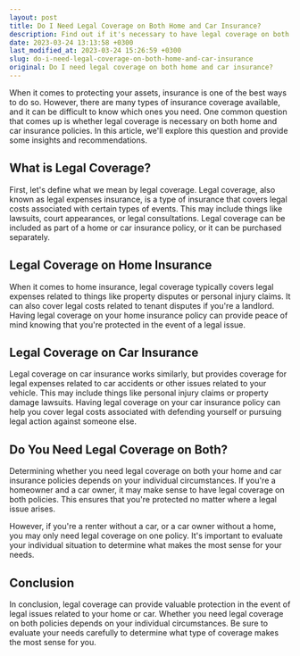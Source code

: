 ```yaml
---
layout: post
title: Do I Need Legal Coverage on Both Home and Car Insurance?
description: Find out if it's necessary to have legal coverage on both your home and car insurance policies.
date: 2023-03-24 13:13:58 +0300
last_modified_at: 2023-03-24 15:26:59 +0300
slug: do-i-need-legal-coverage-on-both-home-and-car-insurance
original: Do I need legal coverage on both home and car insurance?
---
```

When it comes to protecting your assets, insurance is one of the best ways to do so. However, there are many types of insurance coverage available, and it can be difficult to know which ones you need. One common question that comes up is whether legal coverage is necessary on both home and car insurance policies. In this article, we'll explore this question and provide some insights and recommendations.

## What is Legal Coverage?

First, let's define what we mean by legal coverage. Legal coverage, also known as legal expenses insurance, is a type of insurance that covers legal costs associated with certain types of events. This may include things like lawsuits, court appearances, or legal consultations. Legal coverage can be included as part of a home or car insurance policy, or it can be purchased separately.

## Legal Coverage on Home Insurance

When it comes to home insurance, legal coverage typically covers legal expenses related to things like property disputes or personal injury claims. It can also cover legal costs related to tenant disputes if you're a landlord. Having legal coverage on your home insurance policy can provide peace of mind knowing that you're protected in the event of a legal issue.

## Legal Coverage on Car Insurance

Legal coverage on car insurance works similarly, but provides coverage for legal expenses related to car accidents or other issues related to your vehicle. This may include things like personal injury claims or property damage lawsuits. Having legal coverage on your car insurance policy can help you cover legal costs associated with defending yourself or pursuing legal action against someone else.

## Do You Need Legal Coverage on Both?

Determining whether you need legal coverage on both your home and car insurance policies depends on your individual circumstances. If you're a homeowner and a car owner, it may make sense to have legal coverage on both policies. This ensures that you're protected no matter where a legal issue arises.

However, if you're a renter without a car, or a car owner without a home, you may only need legal coverage on one policy. It's important to evaluate your individual situation to determine what makes the most sense for your needs.

## Conclusion

In conclusion, legal coverage can provide valuable protection in the event of legal issues related to your home or car. Whether you need legal coverage on both policies depends on your individual circumstances. Be sure to evaluate your needs carefully to determine what type of coverage makes the most sense for you.